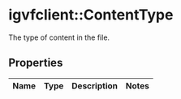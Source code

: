# igvfclient::ContentType

The type of content in the file.

## Properties
Name | Type | Description | Notes
------------ | ------------- | ------------- | -------------


